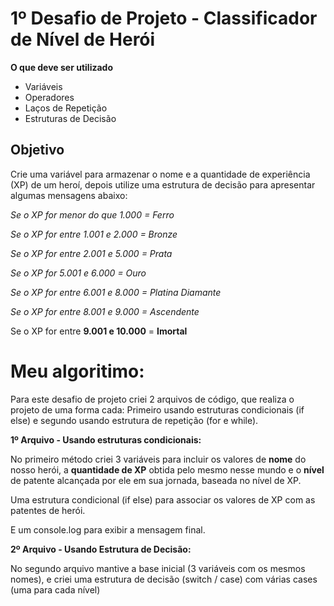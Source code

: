 # **1º Desafio de Projeto - Classificador de Nível de Herói**

**O que deve ser utilizado**

* Variáveis
* Operadores
* Laços de Repetição
* Estruturas de Decisão

## **Objetivo**

Crie uma variável para armazenar o nome e a quantidade de experiência (XP) de um heroí, depois utilize uma estrutura de decisão para apresentar algumas mensagens abaixo: 

*Se o XP for menor do que 1.000 = Ferro*

*Se o XP for entre 1.001 e 2.000 = Bronze*

*Se o XP for entre 2.001 e 5.000 = Prata*

*Se o XP for 5.001 e 6.000 = Ouro*

*Se o XP for entre 6.001 e 8.000 = Platina Diamante*

*Se o XP for entre 8.001 e 9.000 = Ascendente*

Se o XP for entre **9.001 e 10.000** = **Imortal**


# **Meu algoritimo:**

Para este desafio de projeto criei 2 arquivos de código, que realiza o projeto de uma forma cada: Primeiro usando estruturas condicionais (if else) e segundo usando estrutura de repetição (for e while).

**1º Arquivo - Usando estruturas condicionais:**

No primeiro método criei 3 variáveis para incluir os valores de **nome** do nosso herói, a **quantidade de XP** obtida pelo mesmo nesse mundo e o **nível** de patente alcançada por ele em sua jornada, baseada no nível de XP.

Uma estrutura condicional (if else) para associar os valores de XP com as patentes de herói.

E um console.log para exibir a mensagem final.

**2º Arquivo - Usando Estrutura de Decisão:**

No segundo arquivo mantive a base inicial (3 variáveis com os mesmos nomes), e criei uma estrutura de decisão (switch / case) com várias cases (uma para cada nível)











